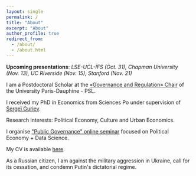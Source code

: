 ```yaml
---
layout: single
permalink: /
title: "About"
excerpt: "About"
author_profile: true
redirect_from:
  - /about/
  - /about.html
---
```

**Upcoming presentations**: *LSE-UCL-IFS (Oct. 31), Chapman University (Nov. 13), UC Riverside (Nov. 15), Stanford (Nov. 21)*

I am a Postdoctoral Scholar at the [«Governance and Regulation» Chair](https://chairgovreg.fondation-dauphine.fr/fr/node/1) of the University Paris-Dauphine - PSL. 

I received my PhD in Economics from Sciences Po under supervision of [Sergeï Guriev](https://sites.google.com/site/sguriev/). 

Research interests: Political Economy, Culture and Urban Economics. 

I organise ["Public Governance" online seminar](https://acss-dig.psl.eu/fr/seminaires/public-governance) focused on Political Economy + Data Science.

My CV is available [here](pdfs/cv.pdf).

As a Russian citizen, I am against the military aggression in Ukraine, call for its cessation, and condemn Putin's dictatorial regime.
